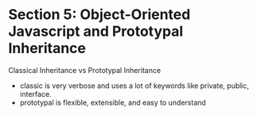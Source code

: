 # Section 5: Object-Oriented Javascript and Prototypal Inheritance

Classical Inheritance vs Prototypal Inheritance
  - classic is very verbose and uses a lot of keywords like private, public, interface.
  - prototypal is flexible, extensible, and easy to understand

